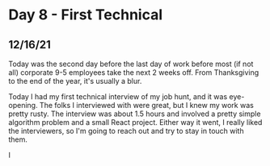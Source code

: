 # Day 8 - First Technical
## 12/16/21

Today was the second day before the last day of work before most (if not all) corporate 9-5 employees take the next 2 weeks off. From Thanksgiving to the end of the year, it's usually a blur.

Today I had my first technical interview of my job hunt, and it was eye-opening. The folks I interviewed with were great, but I knew my work was pretty rusty. The interview was about 1.5 hours and involved a pretty simple algorithm problem and a small React project. Either way it went, I really liked the interviewers, so I'm going to reach out and try to stay in touch with them.

I 
